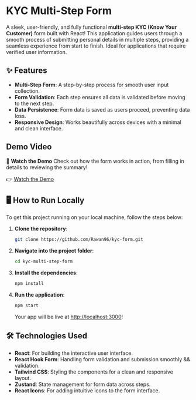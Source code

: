 # KYC Multi-Step Form

A sleek, user-friendly, and fully functional **multi-step KYC (Know Your Customer)** form built with React! This application guides users through a smooth process of submitting personal details in multiple steps, providing a seamless experience from start to finish. Ideal for applications that require verified user information.

## ✨ Features

- **Multi-Step Form**: A step-by-step process for smooth user input collection.
- **Form Validation**: Each step ensures all data is validated before moving to the next step.
- **Data Persistence**: Form data is saved as users proceed, preventing data loss.
- **Responsive Design**: Works beautifully across devices with a minimal and clean interface.

## **Demo Video**

🎥 **Watch the Demo**
Check out how the form works in action, from filling in details to reviewing the summary!

👉 [Watch the Demo](https://www.loom.com/share/b256c5558e684e198018128abd8cfd37?sid=97d12e05-ce09-4da2-b88e-fa519bbfa7c9)

## 🖥️ How to Run Locally

To get this project running on your local machine, follow the steps below:

1. **Clone the repository**:

   ```bash
   git clone https://github.com/Rawan96/kyc-form.git
   ```

2. **Navigate into the project folder**:

   ```bash
   cd kyc-multi-step-form
   ```

3. **Install the dependencies**:

   ```bash
   npm install
   ```

4. **Run the application**:

   ```bash
   npm start
   ```

   Your app will be live at [http://localhost:3000](http://localhost:3000)!

## 🛠️ Technologies Used

- **React**: For building the interactive user interface.
- **React Hook Form**: Handling form validation and submission smoothly && validation.
- **Tailwind CSS**: Styling the components for a clean and responsive layout.
- **Zustand**: State management for form data across steps.
- **React Icons**: For adding intuitive icons to the form interface.
